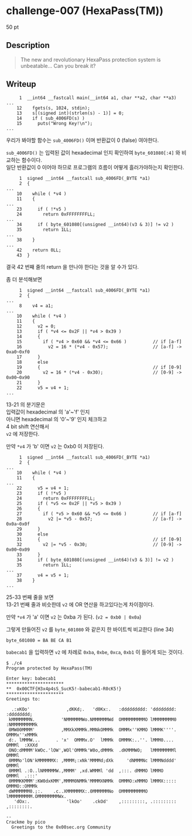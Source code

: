 # challenge-007 (HexaPass(TM))
50 pt

## Description
> The new and revolutionary HexaPass protection system is unbeatable... Can you break it?

## Writeup
```
     1	__int64 __fastcall main(__int64 a1, char **a2, char **a3)
...
    12	  fgets(s, 1024, stdin);
    13	  s[(signed int)(strlen(s) - 1)] = 0;
    14	  if ( sub_4006FD(s) )
    15	    puts("Wrong Key!\n");
...
```
우리가 봐야할 함수는 `sub_4006FD()` 이며 반환값이 0 (false) 여야한다.  
  
`sub_4006FD()` 는 입력된 값이 hexadecimal 인지 확인하여 `byte_601080[:4]` 와 비교하는 함수이다.  
일단 반환값이 0 이어야 하므로 프로그램의 흐름이 어떻게 흘러가야하는지 확인한다.  
```
     1	signed __int64 __fastcall sub_4006FD(_BYTE *a1)
     2	{
...
    10	  while ( *v4 )
    11	  {
...
    23	    if ( !*v5 )
    24	      return 0xFFFFFFFFLL;
...
    34	    if ( byte_601080[(unsigned __int64)(v3 & 3)] != v2 )
    35	      return 1LL;
...
    38	  }
...
    42	  return 0LL;
    43	}
```
결국 42 번째 줄의 return 을 만나야 한다는 것을 알 수가 있다.  
  
좀 더 분석해보면
```
     1	signed __int64 __fastcall sub_4006FD(_BYTE *a1)
     2	{
...
     8	  v4 = a1;
...
    10	  while ( *v4 )
    11	  {
    12	    v2 = 0;
    13	    if ( *v4 <= 0x2F || *v4 > 0x39 )
    14	    {
    15	      if ( *v4 > 0x60 && *v4 <= 0x66 )          // if [a-f]
    16	        v2 = 16 * (*v4 - 0x57);                 // [a-f] -> 0xa0~0xf0
    17	    }
    18	    else
    19	    {                                           // if [0-9]
    20	      v2 = 16 * (*v4 - 0x30);                   // [0-9] -> 0x00~0x90
    21	    }
    22	    v5 = v4 + 1;
...
```
13-21 의 분기문은  
입력값이 hexadecimal 의 'a'~'f' 인지  
아니면 hexadecimal 의 '0'~'9' 인지 체크하고  
4 bit shift 연산해서  
`v2` 에 저장한다.  
  
만약 `*v4` 가 'b' 이면 `v2` 는 0xb0 이 저장된다.  

```
     1	signed __int64 __fastcall sub_4006FD(_BYTE *a1)
     2	{
...
    10	  while ( *v4 )
    11	  {
...
    22	    v5 = v4 + 1;
    23	    if ( !*v5 )
    24	      return 0xFFFFFFFFLL;
    25	    if ( *v5 <= 0x2F || *v5 > 0x39 )
    26	    {
    27	      if ( *v5 > 0x60 && *v5 <= 0x66 )          // if [a-f]
    28	        v2 |= *v5 - 0x57;                       // [a-f] -> 0x0a~0x0f
    29	    }
    30	    else
    31	    {                                           // if [0-9]
    32	      v2 |= *v5 - 0x30;                         // [0-9] -> 0x00~0x09
    33	    }
    34	    if ( byte_601080[(unsigned __int64)(v3 & 3)] != v2 )
    35	      return 1LL;
...
    37	    v4 = v5 + 1;
    38	  }
...
```
25-33 번째 줄을 보면  
13-21 번째 줄과 비슷한데 `v2` 에 OR 연산을 하고있다는게 차이점이다.  
  
만약 `*v4` 가 'a' 이면 `v2` 는 0xba 가 된다. (`v2 = 0xb0 | 0x0a`)  
  
  
그렇게 만들어진 `v2` 를 `byte_601080` 와 같은지 한 바이트씩 비교한다 (line 34)
  
```
byte_601080 = BA BE CA B1
```
`babecab1` 을 입력하면 `v2` 에 차례로 `0xba`, `0xbe`, `0xca`, `0xb1` 이 들어게 되는 것이다.
```
$ ./c4
Program protected by HexaPass(TM)

Enter key: babecab1
**********************
**  0x00CTF{H3x4p4sS_SucK5!-babecab1-R0cK5!}
**********************
Greetings to:

  .:xKOo'              ,dKKd;.   'd0Kx:.   :ddddddddd: 'dddddddd:   :dddddddd;
 kMMMMMMMN.          'NMMMMMMWo.NMMMMMMWd  OMMMMMMMMMO lMMMMMMMM0 :NMMMMMMMMMk
 0MW00MMMM'          ,MMXkXMMMk.MMNkOMMMk  OMMMx''KMMO lMMMK''''. OMMMx''xMMMk
 d:. lMMMW...      . 'x'  OMMMx.O'  lMMMk  OMMMK:..''. lMMM0....  OMMMl  :XXXd
 ONO:dMMMM'kWOc.'lOW',WOl'OMMMk'W0o,dMMMk  .dKMMMWO;   lMMMMMMMMl OMMMl
 0MMMo'lON'kMMMMMMX: ,MMMM;:xNk'MMMMd;dXk     'dNMMMNc lMMMNdddd' OMMMl
 0MMMl .:O..lNMMMMMW.,MMMM' ,xd.WMMMl 'dd  ,:::. dMMMO lMMMO      OMMMl  .:::'
 0MMMKKMMM':KW0dxKMM',MMMM0NMMk'MMMMXNMMk  OMMMO:xMMMO lMMMX::::: OMMMO::OMMMk
 dWMMMMMM0.;:.    .c..XMMMMMMX:.0MMMMMMNo  OMMMMMMMMMO lMMMMMMMMM.OMMMMMMMMWx.
   'dOx:.              'lkOo'    .ckOd'    ,:::::::::, .::::::::: ,::::::::.

--
Crackme by pico
  Greetings to the 0x00sec.org Community
```
